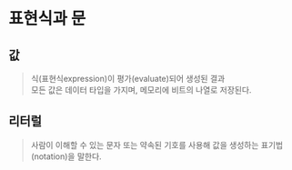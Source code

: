 # 표현식과 문

## 값

> 식(표현식expression)이 평가(evaluate)되어 생성된 결과<br>
> 모든 값은 데이터 타입을 가지며, 메모리에 비트의 나열로 저장된다.

## 리터럴

> 사람이 이해할 수 있는 문자 또는 약속된 기호를 사용해 값을 생성하는 표기법(notation)을 말한다.